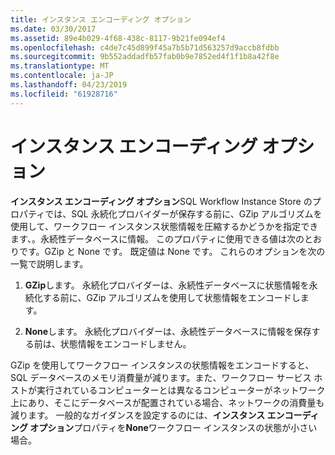 ```yaml
---
title: インスタンス エンコーディング オプション
ms.date: 03/30/2017
ms.assetid: 89e4b029-4f68-438c-8117-9b21fe094ef4
ms.openlocfilehash: c4de7c45d899f45a7b5b71d563257d9accb8fdbb
ms.sourcegitcommit: 9b552addadfb57fab0b9e7852ed4f1f1b8a42f8e
ms.translationtype: MT
ms.contentlocale: ja-JP
ms.lasthandoff: 04/23/2019
ms.locfileid: "61928716"
---
```

# <a name="instance-encoding-option"></a>インスタンス エンコーディング オプション
**インスタンス エンコーディング オプション**SQL Workflow Instance Store のプロパティでは、SQL 永続化プロバイダーが保存する前に、GZip アルゴリズムを使用して、ワークフロー インスタンス状態情報を圧縮するかどうかを指定できます、。永続性データベースに情報。 このプロパティに使用できる値は次のとおりです。GZip と None です。 既定値は None です。 これらのオプションを次の一覧で説明します。  
  
1. **GZip**します。 永続化プロバイダーは、永続性データベースに状態情報を永続化する前に、GZip アルゴリズムを使用して状態情報をエンコードします。  
  
2. **None**します。 永続化プロバイダーは、永続性データベースに情報を保存する前は、状態情報をエンコードしません。  
  
 GZip を使用してワークフロー インスタンスの状態情報をエンコードすると、SQL データベースのメモリ消費量が減ります。また、ワークフロー サービス ホストが実行されているコンピューターとは異なるコンピューターがネットワーク上にあり、そこにデータベースが配置されている場合、ネットワークの消費量も減ります。 一般的なガイダンスを設定するのには、**インスタンス エンコーディング オプション**プロパティを**None**ワークフロー インスタンスの状態が小さい場合。
